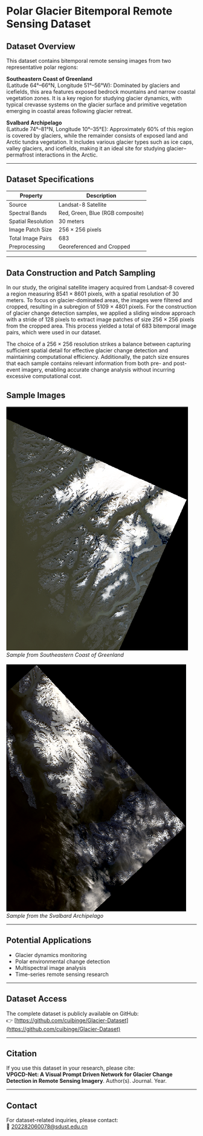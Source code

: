 # Polar Glacier Bitemporal Remote Sensing Dataset

## Dataset Overview

This dataset contains bitemporal remote sensing images from two representative polar regions:

**Southeastern Coast of Greenland**  
(Latitude 64°–66°N, Longitude 51°–56°W): Dominated by glaciers and icefields, this area features exposed bedrock mountains and narrow coastal vegetation zones. It is a key region for studying glacier dynamics, with typical crevasse systems on the glacier surface and primitive vegetation emerging in coastal areas following glacier retreat.

**Svalbard Archipelago**  
(Latitude 74°–81°N, Longitude 10°–35°E): Approximately 60% of this region is covered by glaciers, while the remainder consists of exposed land and Arctic tundra vegetation. It includes various glacier types such as ice caps, valley glaciers, and icefields, making it an ideal site for studying glacier–permafrost interactions in the Arctic.

---

## Dataset Specifications

| Property             | Description                             |
|----------------------|-----------------------------------------|
| Source               | Landsat-8 Satellite                     |
| Spectral Bands       | Red, Green, Blue (RGB composite)        |
| Spatial Resolution   | 30 meters                               |
| Image Patch Size     | 256 × 256 pixels                        |
| Total Image Pairs    | 683                                     |
| Preprocessing        | Georeferenced and Cropped               |

---
## Data Construction and Patch Sampling

In our study, the original satellite imagery acquired from Landsat-8 covered a region measuring 8541 × 8601 pixels, with a spatial resolution of 30 meters. To focus on glacier-dominated areas, the images were filtered and cropped, resulting in a subregion of 5109 × 4801 pixels. For the construction of glacier change detection samples, we applied a sliding window approach with a stride of 128 pixels to extract image patches of size 256 × 256 pixels from the cropped area. This process yielded a total of 683 bitemporal image pairs, which were used in our dataset.

The choice of a 256 × 256 resolution strikes a balance between capturing sufficient spatial detail for effective glacier change detection and maintaining computational efficiency. Additionally, the patch size ensures that each sample contains relevant information from both pre- and post-event imagery, enabling accurate change analysis without incurring excessive computational cost.

## Sample Images

![Greenland Sample](samples/greenland_sample.png)  
*Sample from Southeastern Coast of Greenland*

![Svalbard Sample](samples/svalbard_sample.png)  
*Sample from the Svalbard Archipelago*

---

## Potential Applications

- Glacier dynamics monitoring  
- Polar environmental change detection  
- Multispectral image analysis  
- Time-series remote sensing research

---

## Dataset Access

The complete dataset is publicly available on GitHub:  
👉 [https://github.com/cuibinge/Glacier-Dataset](https://github.com/cuibinge/Glacier-Dataset)

---

## Citation

If you use this dataset in your research, please cite:  
**VPGCD-Net: A Visual Prompt Driven Network for Glacier Change Detection in Remote Sensing Imagery**. Author(s). Journal. Year.

---

## Contact

For dataset-related inquiries, please contact:  
📧 202282060078@sdust.edu.cn
